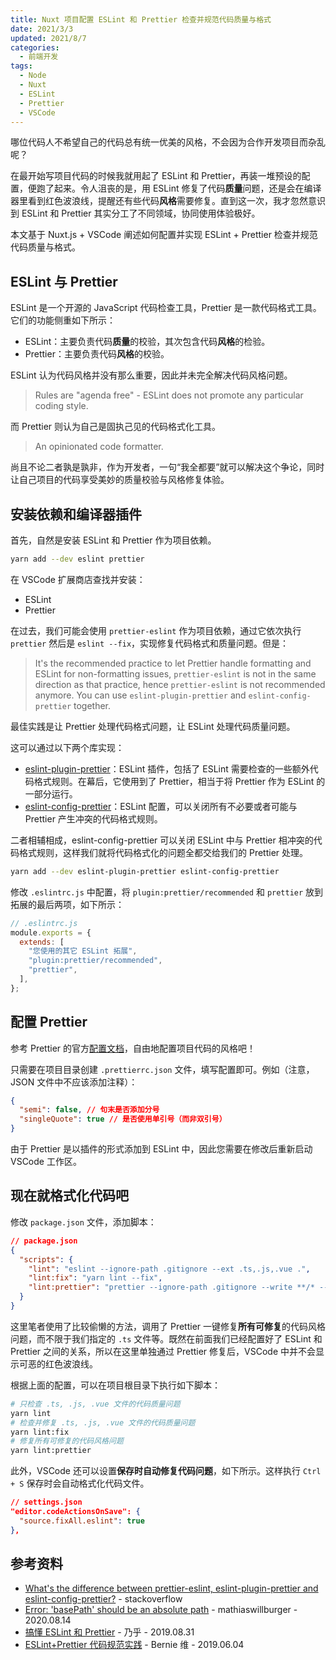 ```yaml
---
title: Nuxt 项目配置 ESLint 和 Prettier 检查并规范代码质量与格式
date: 2021/3/3
updated: 2021/8/7
categories:
  - 前端开发
tags:
  - Node
  - Nuxt
  - ESLint
  - Prettier
  - VSCode
---
```


哪位代码人不希望自己的代码总有统一优美的风格，不会因为合作开发项目而杂乱呢？

在最开始写项目代码的时候我就用起了 ESLint 和 Prettier，再装一堆预设的配置，便跑了起来。令人沮丧的是，用 ESLint 修复了代码**质量**问题，还是会在编译器里看到红色波浪线，提醒还有些代码**风格**需要修复。直到这一次，我才忽然意识到 ESLint 和 Prettier 其实分工了不同领域，协同使用体验极好。

本文基于 Nuxt.js + VSCode 阐述如何配置并实现 ESLint + Prettier 检查并规范代码质量与格式。

## ESLint 与 Prettier

ESLint 是一个开源的 JavaScript 代码检查工具，Prettier 是一款代码格式工具。它们的功能侧重如下所示：

- ESLint：主要负责代码**质量**的校验，其次包含代码**风格**的检验。
- Prettier：主要负责代码**风格**的校验。

ESLint 认为代码风格并没有那么重要，因此并未完全解决代码风格问题。

> Rules are "agenda free" - ESLint does not promote any particular coding style.

而 Prettier 则认为自己是固执己见的代码格式化工具。

> An opinionated code formatter.

尚且不论二者孰是孰非，作为开发者，一句“我全都要”就可以解决这个争论，同时让自己项目的代码享受美妙的质量校验与风格修复体验。

## 安装依赖和编译器插件

首先，自然是安装 ESLint 和 Prettier 作为项目依赖。

```bash
yarn add --dev eslint prettier
```

在 VSCode 扩展商店查找并安装：

- ESLint
- Prettier

在过去，我们可能会使用 `prettier-eslint` 作为项目依赖，通过它依次执行 `prettier` 然后是 `eslint --fix`，实现修复代码格式和质量问题。但是：

> It's the recommended practice to let Prettier handle formatting and ESLint for non-formatting issues, `prettier-eslint` is not in the same direction as that practice, hence `prettier-eslint` is not recommended anymore. You can use `eslint-plugin-prettier` and `eslint-config-prettier` together.

最佳实践是让 Prettier 处理代码格式问题，让 ESLint 处理代码质量问题。

这可以通过以下两个库实现：

- [eslint-plugin-prettier](https://github.com/prettier/eslint-plugin-prettier)：ESLint 插件，包括了 ESLint 需要检查的一些额外代码格式规则。在幕后，它使用到了 Prettier，相当于将 Prettier 作为 ESLint 的一部分运行。
- [eslint-config-prettier](https://github.com/prettier/eslint-config-prettier)：ESLint 配置，可以关闭所有不必要或者可能与 Prettier 产生冲突的代码格式规则。

二者相辅相成，eslint-config-prettier 可以关闭 ESLint 中与 Prettier 相冲突的代码格式规则，这样我们就将代码格式化的问题全都交给我们的 Prettier 处理。

```bash
yarn add --dev eslint-plugin-prettier eslint-config-prettier
```

修改 `.eslintrc.js` 中配置，将 `plugin:prettier/recommended` 和 `prettier` 放到拓展的最后两项，如下所示：

```js
// .eslintrc.js
module.exports = {
  extends: [
    "您使用的其它 ESLint 拓展",
    "plugin:prettier/recommended",
    "prettier",
  ],
};
```

## 配置 Prettier

参考 Prettier 的官方[配置文档](https://prettier.io/docs/en/options.html)，自由地配置项目代码的风格吧！

只需要在项目目录创建 `.prettierrc.json` 文件，填写配置即可。例如（注意，JSON 文件中不应该添加注释）：

```json
{
  "semi": false, // 句末是否添加分号
  "singleQuote": true // 是否使用单引号（而非双引号）
}
```

由于 Prettier 是以插件的形式添加到 ESLint 中，因此您需要在修改后重新启动 VSCode 工作区。

## 现在就格式化代码吧

修改 `package.json` 文件，添加脚本：

```json
// package.json
{
  "scripts": {
    "lint": "eslint --ignore-path .gitignore --ext .ts,.js,.vue .",
    "lint:fix": "yarn lint --fix",
    "lint:prettier": "prettier --ignore-path .gitignore --write **/* --ignore-unknown"
  }
}
```

这里笔者使用了比较偷懒的方法，调用了 Prettier 一键修复**所有可修复**的代码风格问题，而不限于我们指定的 `.ts` 文件等。既然在前面我们已经配置好了 ESLint 和 Prettier 之间的关系，所以在这里单独通过 Prettier 修复后，VSCode 中并不会显示可恶的红色波浪线。

根据上面的配置，可以在项目根目录下执行如下脚本：

```bash
# 只检查 .ts, .js, .vue 文件的代码质量问题
yarn lint
# 检查并修复 .ts, .js, .vue 文件的代码质量问题
yarn lint:fix
# 修复所有可修复的代码风格问题
yarn lint:prettier
```

此外，VSCode 还可以设置**保存时自动修复代码问题**，如下所示。这样执行 `Ctrl + S` 保存时会自动格式化代码文件。

```json
// settings.json
"editor.codeActionsOnSave": {
  "source.fixAll.eslint": true
},
```

## 参考资料

- [What's the difference between prettier-eslint, eslint-plugin-prettier and eslint-config-prettier?](https://stackoverflow.com/questions/44690308/whats-the-difference-between-prettier-eslint-eslint-plugin-prettier-and-eslint) - stackoverflow
- [Error: 'basePath' should be an absolute path](https://github.com/prettier/prettier-eslint-cli/issues/208#issuecomment-673631308) - mathiaswillburger - 2020.08.14
- [搞懂 ESLint 和 Prettier](https://zhuanlan.zhihu.com/p/80574300) - 乃乎 - 2019.08.31
- [ESLint+Prettier 代码规范实践](https://www.jianshu.com/p/dd07cca0a48e) - Bernie 维 - 2019.06.04

